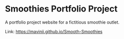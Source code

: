 # Smoothies Portfolio Project
A portfolio project website for a fictitious smoothie outlet.

Link: https://mavinii.github.io/Smooth-Smoothies
